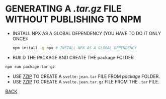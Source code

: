 # GENERATING A _.tar.gz_ FILE WITHOUT PUBLISHING TO NPM

* INSTALL NPX AS A GLOBAL DEPENDENCY (YOU HAVE TO DO IT ONLY ONCE):

  ```bash
  npm install -g npx # INSTALL NPX AS A GLOBAL DEPENDENCY
  ```

* BUILD THE PACKAGE AND CREATE THE package FOLDER

```bash
npm run package-tar-gz
```

* USE [7ZIP](https://www.7-zip.org/) TO CREATE A `svelte-jean.tar` FILE FROM _package_ FOLDER.
* USE [7ZIP](https://www.7-zip.org/) TO CREATE A  `svelte.jean.tar.gz` FILE FROM THE `.tar` FILE.

[BACK](./README.md)
